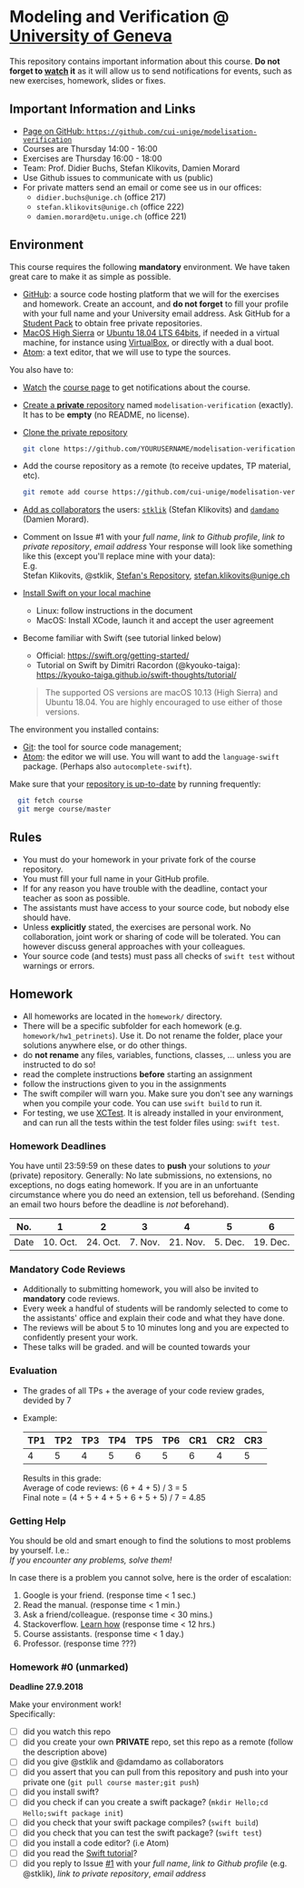 # Modeling and Verification @ [University of Geneva](http://www.unige.ch)

This repository contains important information about this course.
**Do not forget to [watch](https://github.com/cui-unige/modelisation-verification/subscription) it** as it will allow us to send notifications for events,
such as new exercises, homework, slides or fixes.

## Important Information and Links

* [Page on GitHub: `https://github.com/cui-unige/modelisation-verification`](https://github.com/cui-unige/modelisation-verification)
* Courses are Thursday 14:00 - 16:00
* Exercises are Thursday 16:00 - 18:00
* Team: Prof. Didier Buchs, Stefan Klikovits, Damien Morard
* Use Github issues to communicate with us (public)
* For private matters send an email or come see us in our offices: 
    * `didier.buchs@unige.ch` (office 217) 
    * `stefan.klikovits@unige.ch` (office 222) 
    * `damien.morard@etu.unige.ch` (office 221)

## Environment

This course requires the following **mandatory** environment.
We have taken great care to make it as simple as possible.

* [GitHub](https://github.com): a source code hosting platform
  that we will for the exercises and homework.
  Create an account, and **do not forget** to fill your profile with your full name
  and your University email address.
  Ask GitHub for a [Student Pack](https://education.github.com/pack) to obtain
  free private repositories.
* [MacOS High Sierra](https://www.apple.com/macos/high-sierra/)
  or [Ubuntu 18.04 LTS 64bits](https://www.ubuntu.com/download/desktop),
  if needed in a virtual machine, for instance using [VirtualBox](http://virtualbox.org),
  or directly with a dual boot.
* [Atom](https://atom.io): a text editor, that we will use to type the sources.

You also have to:
* [Watch](https://github.com/cui-unige/modelisation-verification/subscription)
  the [course page](https://github.com/cui-unige/modelisation-verification)
  to get notifications about the course.
* [Create a **private** repository](https://help.github.com/articles/creating-a-new-repository/)
  named `modelisation-verification` (exactly). It has to be **empty** (no README, no license).
* [Clone the private repository](https://help.github.com/articles/cloning-a-repository/)

  ```sh
  git clone https://github.com/YOURUSERNAME/modelisation-verification.git
  ```

* Add the course repository as a remote (to receive updates, TP material, etc).

  ```sh
  git remote add course https://github.com/cui-unige/modelisation-verification.git
  ```
  
* [Add as collaborators](https://help.github.com/articles/inviting-collaborators-to-a-personal-repository/)
  the users: [`stklik`](https://github.com/stklik) (Stefan Klikovits)
  and [`damdamo`](https://github.com/damdamo) (Damien Morard).

* Comment on Issue #1 with your *full name*, *link to Github profile*, *link to private repository*, *email address*
  Your response will look like something like this (except you'll replace mine with your data):  
  E.g.  
  Stefan Klikovits, @stklik, [Stefan's Repository](http://https://github.com/stklik/modelisation-verification), stefan.klikovits@unige.ch


* [Install Swift on your local machine](https://swift.org/getting-started/#installing-swift)
  * Linux: follow instructions in the document
  * MacOS: Install XCode, launch it and accept the user agreement

* Become familiar with Swift (see tutorial linked below)
   * Official: https://swift.org/getting-started/
   * Tutorial on Swift by Dimitri Racordon (@kyouko-taiga): https://kyouko-taiga.github.io/swift-thoughts/tutorial/

   > The supported OS versions are macOS 10.13 (High Sierra) and Ubuntu 18.04.
   > You are highly encouraged to use either of those versions.




The environment you installed contains:
* [Git](https://git-scm.com/docs/gittutorial):
  the tool for source code management;
* [Atom](https://atom.io):
  the editor we will use.
  You will want to add the `language-swift` package. (Perhaps also `autocomplete-swift`).

Make sure that your [repository is up-to-date](https://help.github.com/articles/syncing-a-fork/)
by running frequently:

```sh
  git fetch course
  git merge course/master
```

## Rules

* You must do your homework in your private fork of the course repository.
* You must fill your full name in your GitHub profile.
* If for any reason you have trouble with the deadline,
  contact your teacher as soon as possible.
* The assistants must have access to your source code, but nobody else should have.
* Unless **explicitly** stated, the exercises are personal work. No collaboration, joint work or sharing of code will be tolerated. You can however discuss general approaches with your colleagues.
* Your source code (and tests) must pass all checks of `swift test`
  without warnings or errors.

## Homework
* All homeworks are located in the `homework/` directory.
* There will be a specific subfolder for each homework (e.g. `homework/hw1_petrinets`). Use it. Do not rename the folder, place your solutions anywhere else, or do other things.
* do **not rename** any files, variables, functions, classes, ... unless you are instructed to do so!
* read the complete instructions **before** starting an assignment 
* follow the instructions given to you in the assignments
* The swift compiler will warn you. 
  Make sure you don't see any warnings when you compile your code.
  You can use `swift build` to run it.
* For testing, we use [XCTest](https://developer.apple.com/documentation/xctest).
  It is already installed in your environment,
  and can run all the tests within the test folder files using: `swift test`.

### Homework Deadlines
You have until 23:59:59 on these dates to **push** your solutions to *your* (private) repository.
Generally: No late submissions, no extensions, no exceptions, no dogs eating homework. 
If you are in an unfortuante circumstance where you do need an extension, tell us beforehand.
(Sending an email two hours before the deadline is *not* beforehand).

| No.  |    1     |    2     |    3     |    4     |    5     |    6     |
| ---- | -------- | -------- | -------- | -------- | -------- | -------- |
| Date | 10. Oct. | 24. Oct. | 7.  Nov. | 21. Nov. | 5.  Dec. | 19. Dec. |

### Mandatory Code Reviews

 * Additionally to submitting homework, you will also be invited to **mandatory** code reviews.
 * Every week a handful of students will be randomly selected to come to the assistants' office and explain their code and what they have done. 
 * The reviews will be about 5 to 10 minutes long and you are expected to confidently present your work.
 * These talks will be graded.
and will be counted towards your 

### Evaluation

 * The grades of all TPs + the average of your code review grades, devided by 7
 * Example:
 
   | TP1 | TP2 | TP3 | TP4 | TP5 | TP6 | CR1 | CR2 | CR3 |
   | --- | --- | --- | --- | --- | --- | --- | --- | --- |
   |  4  |  5  |  4  |  5  |  6  |  5  |  6  |  4  |  5  |
   
   Results in this grade:  
   Average of code reviews: (6 + 4 + 5) / 3 = 5  
   Final note = (4 + 5 + 4 + 5 + 6 + 5 + 5) / 7 = 4.85

### Getting Help

You should be old and smart enough to find the solutions to most problems by yourself. I.e.:  
*If you encounter any problems, solve them!*

In case there is a problem you cannot solve, here is the order of escalation:
  1. Google is your friend. (response time < 1 sec.)
  2. Read the manual. (response time < 1 min.)
  3. Ask a friend/colleague. (response time < 30 mins.)
  4. Stackoverflow. [Learn how](https://stackoverflow.com/help/how-to-ask) (response time < 12 hrs.)
  5. Course assistants. (response time < 1 day.)
  6. Professor. (response time ???)


### Homework #0 (unmarked)

**Deadline 27.9.2018**

Make your environment work!  
Specifically:
* [ ] did you watch this repo
* [ ] did you create your own **PRIVATE** repo, set this repo as a remote (follow the description above)
* [ ] did you give @stklik and @damdamo as collaborators
* [ ] did you assert that you can pull from this repository and push into your private one (`git pull course master;git push`)
* [ ] did you install swift?
* [ ] did you check if can you create a swift package? (`mkdir Hello;cd Hello;swift package init`)
* [ ] did you check that your swift package compiles? (`swift build`)
* [ ] did you check that you can test the swift package? (`swift test`)
* [ ] did you install a code editor? (i.e Atom)
* [ ] did you read the [Swift tutorial](https://kyouko-taiga.github.io/swift-thoughts/tutorial/)? 
* [ ] did you reply to Issue [#1](/../../issues/1) with your *full name*, *link to Github profile* (e.g. @stklik), *link to private repository*, *email address*

<!--
### Homework #1

The source files are located within: `homework/hw1_petrinets/`.
You have to understand the provided code and fill in the missing code (marked with `TODO`).
Do **not** touch the existing code or tests,
but you can add your own tests **in a new file** within the `Tests` folder.

The deadline is 10 october 2017 at 23:59.
We will clone all your repositories using a script,
so make sure that @stklik and @damdamo have read access.

Evaluation will be:

* have you done anything at the deadline?
  (yes: 1 point, no: 0 point)
  * [ ] Done anything
* do you have understood and implemented all the required notions?
  (all: 3 points, none: 0 point)
  * [ ] Reachability graph
  * [ ] Coverability graph
* do you have understood and implemented corners cases of all the required
  notions?
  (all: +2 points, none: 0 point)
  * [ ] Reachability graph
  * [ ] Coverability graph
* do you have correctly written and tested your code?
  (no: -0.5 point for each)
  * [ ] Coding standards
  * [ ] Tests
  * [ ] Code coverage

| Grade |
| ----- |
|       |
 -->
